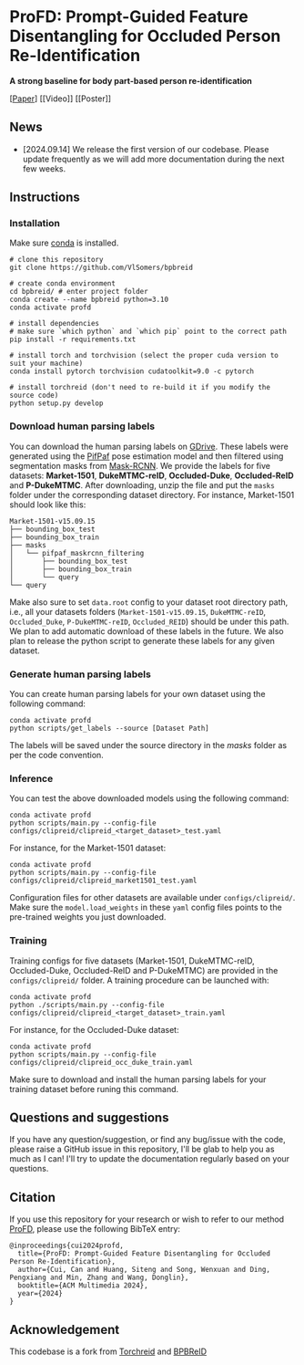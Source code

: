 <!-- TODO

-->

# ProFD: Prompt-Guided Feature Disentangling for Occluded Person Re-Identification

**A strong baseline for body part-based person re-identification** 

[[Paper](https://openreview.net/pdf?id=o2axlPlXYY)] [[Video]] [[Poster]]

## News
- [2024.09.14] We release the first version of our codebase. Please update frequently as we will add more documentation during the next few weeks.

## Instructions
### Installation
Make sure [conda](https://www.anaconda.com/distribution/) is installed.

    # clone this repository
    git clone https://github.com/VlSomers/bpbreid

    # create conda environment
    cd bpbreid/ # enter project folder
    conda create --name bpbreid python=3.10
    conda activate profd
    
    # install dependencies
    # make sure `which python` and `which pip` point to the correct path
    pip install -r requirements.txt
    
    # install torch and torchvision (select the proper cuda version to suit your machine)
    conda install pytorch torchvision cudatoolkit=9.0 -c pytorch
    
    # install torchreid (don't need to re-build it if you modify the source code)
    python setup.py develop
    

### Download human parsing labels
You can download the human parsing labels on [GDrive](https://drive.google.com/drive/folders/1IbCAbjj3XtV3_tFOsCuqBi79ZiDqNc1H?usp=sharing). 
These labels were generated using the [PifPaf](https://github.com/openpifpaf/openpifpaf) pose estimation model and then filtered using segmentation masks from [Mask-RCNN](https://github.com/facebookresearch/detectron2).
We provide the labels for five datasets: **Market-1501**, **DukeMTMC-reID**, **Occluded-Duke**, **Occluded-ReID** and **P-DukeMTMC**.
After downloading, unzip the file and put the `masks` folder under the corresponding dataset directory.
For instance, Market-1501 should look like this:

    Market-1501-v15.09.15
    ├── bounding_box_test
    ├── bounding_box_train
    ├── masks
    │   └── pifpaf_maskrcnn_filtering
    │       ├── bounding_box_test
    │       ├── bounding_box_train
    │       └── query
    └── query

Make also sure to set `data.root` config to your dataset root directory path, i.e., all your datasets folders (`Market-1501-v15.09.15`, `DukeMTMC-reID`, `Occluded_Duke`, `P-DukeMTMC-reID`, `Occluded_REID`) should be under this path.
We plan to add automatic download of these labels in the future.
We also plan to release the python script to generate these labels for any given dataset.


### Generate human parsing labels

You can create human parsing labels for your own dataset using the following command:

    conda activate profd
    python scripts/get_labels --source [Dataset Path] 

The labels will be saved under the source directory in the *masks* folder as per the code convention.


### Inference
You can test the above downloaded models using the following command:

    conda activate profd
    python scripts/main.py --config-file configs/clipreid/clipreid_<target_dataset>_test.yaml
    
For instance, for the Market-1501 dataset:

    conda activate profd
    python scripts/main.py --config-file configs/clipreid/clipreid_market1501_test.yaml
    
Configuration files for other datasets are available under `configs/clipreid/`.
Make sure the `model.load_weights` in these `yaml` config files points to the pre-trained weights you just downloaded. 

### Training
Training configs for five datasets (Market-1501, DukeMTMC-reID, Occluded-Duke, Occluded-ReID and P-DukeMTMC) are provided in the `configs/clipreid/` folder. 
A training procedure can be launched with:

    conda activate profd
    python ./scripts/main.py --config-file configs/clipreid/clipreid_<target_dataset>_train.yaml
    
For instance, for the Occluded-Duke dataset:

    conda activate profd
    python scripts/main.py --config-file configs/clipreid/clipreid_occ_duke_train.yaml

Make sure to download and install the human parsing labels for your training dataset before runing this command.


## Questions and suggestions
If you have any question/suggestion, or find any bug/issue with the code, please raise a GitHub issue in this repository, I'll be glab to help you as much as I can!
I'll try to update the documentation regularly based on your questions. 


## Citation
If you use this repository for your research or wish to refer to our method [ProFD](https://openreview.net/pdf?id=o2axlPlXYY), please use the following BibTeX entry:
```
@inproceedings{cui2024profd,
  title={ProFD: Prompt-Guided Feature Disentangling for Occluded Person Re-Identification},
  author={Cui, Can and Huang, Siteng and Song, Wenxuan and Ding, Pengxiang and Min, Zhang and Wang, Donglin},
  booktitle={ACM Multimedia 2024},
  year={2024}
}
```

## Acknowledgement
This codebase is a fork from [Torchreid](https://github.com/KaiyangZhou/deep-person-reid) and [BPBReID](https://github.com/VlSomers/bpbreid)


